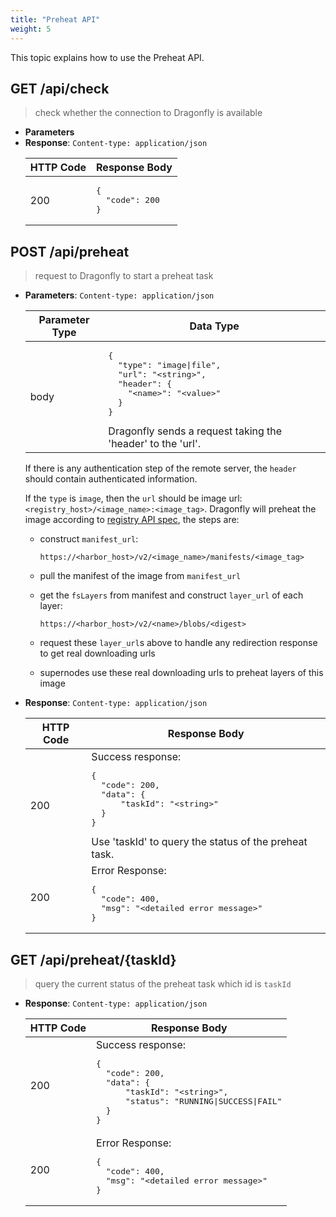 ```yaml
---
title: "Preheat API"
weight: 5
---
```


This topic explains how to use the Preheat API.
<!--more-->

## GET /api/check

> check whether the connection to Dragonfly is available

* **Parameters**
* **Response**: `Content-type: application/json`
  <table width="100%">
  <thead><tr><th>HTTP Code</th><th>Response Body</th></tr></thead>
  <tbody>
  <tr>
  <td>200</td>
  <td>
  <pre>
  {
    "code": 200
  }
  </pre>
  </td>
  </tr>
  </tbody></table>

## POST /api/preheat

> request to Dragonfly to start a preheat task

* **Parameters**: `Content-type: application/json`
  <table width="100%">
  <thead><tr><th>Parameter Type</th><th>Data Type</th></tr></thead>
  <tbody>
  <tr><td>body</td>
  <td><pre>
  {
    "type": "image|file",
    "url": "&lt;string&gt;",
    "header": {
      "&lt;name&gt;": "&lt;value&gt;"
    }
  }
  </pre>Dragonfly sends a request taking the 'header' to the 'url'.</td></tr>
  </tbody></table>

  If there is any authentication step of the remote server, the `header` should contain authenticated information.

  If the `type` is `image`, then the `url` should be image url: `<registry_host>/<image_name>:<image_tag>`.
  Dragonfly will preheat the image according to [registry API spec](https://docs.docker.com/registry/spec/api/#pulling-an-image), the steps are:
  * construct `manifest_url`:

      ```
      https://<harbor_host>/v2/<image_name>/manifests/<image_tag>
      ```

  * pull the manifest of the image from `manifest_url`
  * get the `fsLayers` from manifest and construct `layer_url` of each layer:

      ```
      https://<harbor_host>/v2/<name>/blobs/<digest>
      ```

  * request these `layer_url`s above to handle any redirection response to get real downloading urls
  * supernodes use these real downloading urls to preheat layers of this image

* **Response**: `Content-type: application/json`
  <table width="100%">
  <thead><tr><th>HTTP Code</th><th>Response Body</th></tr></thead>
  <tbody>
  <tr><td>200</td>
  <td>Success response:<pre>
  {
    "code": 200,
    "data": {
        "taskId": "&lt;string&gt;"
    }
  }
  </pre>Use 'taskId' to query the status of the preheat task.</td></tr>
  <tr><td>200</td>
  <td>Error Response:<pre>
  {
    "code": 400,
    "msg": "&lt;detailed error message&gt;"
  }
  </pre></td></tr>
  </tbody></table>

## GET /api/preheat/{taskId}

> query the current status of the preheat task which id is `taskId`

* **Response**: `Content-type: application/json`
  <table width="100%">
  <thead><tr><th>HTTP Code</th><th>Response Body</th></tr></thead>
  <tbody>
  <tr><td>200</td>
  <td>Success response:<pre>
  {
    "code": 200,
    "data": {
        "taskId": "&lt;string&gt;",
        "status": "RUNNING|SUCCESS|FAIL"
    }
  }
  </pre></td></tr>
  <tr><td>200</td>
  <td>Error Response:<pre>
  {
    "code": 400,
    "msg": "&lt;detailed error message&gt;"
  }
  </pre></td></tr>
  </tbody></table>
